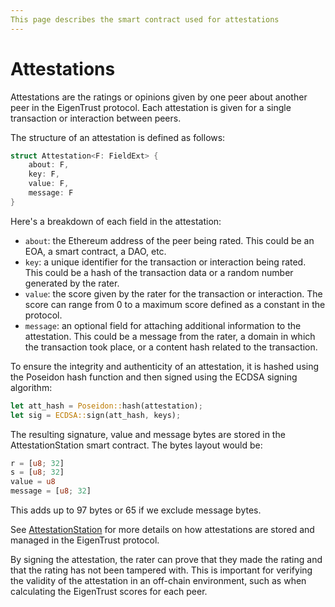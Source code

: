 ```yaml
---
This page describes the smart contract used for attestations
---
```


# Attestations

Attestations are the ratings or opinions given by one peer about another peer in the EigenTrust protocol. Each attestation is given for a single transaction or interaction between peers.

The structure of an attestation is defined as follows:
```rust
struct Attestation<F: FieldExt> {
    about: F,
    key: F,
    value: F,
    message: F
}
```

Here's a breakdown of each field in the attestation:

- `about`: the Ethereum address of the peer being rated. This could be an EOA, a smart contract, a DAO, etc.
- `key`: a unique identifier for the transaction or interaction being rated. This could be a hash of the transaction data or a random number generated by the rater.
- `value`: the score given by the rater for the transaction or interaction. The score can range from 0 to a maximum score defined as a constant in the protocol.
- `message`: an optional field for attaching additional information to the attestation. This could be a message from the rater, a domain in which the transaction took place, or a content hash related to the transaction.

To ensure the integrity and authenticity of an attestation, it is hashed using the Poseidon hash function and then signed using the ECDSA signing algorithm:
```rust
let att_hash = Poseidon::hash(attestation);
let sig = ECDSA::sign(att_hash, keys);
```
The resulting signature, value and message bytes are stored in the AttestationStation smart contract. The bytes layout would be:
```rust
r = [u8; 32]
s = [u8; 32]
value = u8
message = [u8; 32]
```
This adds up to 97 bytes or 65 if we exclude message bytes.

See [AttestationStation](../0_attestation_station.md) for more details on how attestations are stored and managed in the EigenTrust protocol.

By signing the attestation, the rater can prove that they made the rating and that the rating has not been tampered with. This is important for verifying the validity of the attestation in an off-chain environment, such as when calculating the EigenTrust scores for each peer.
